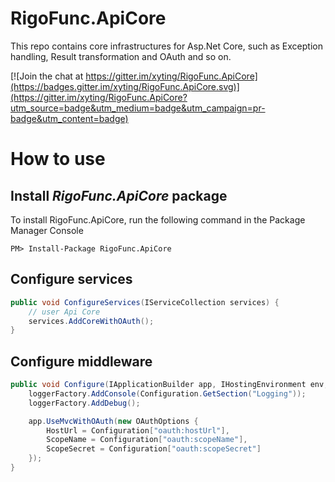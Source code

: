 # RigoFunc.ApiCore

This repo contains core infrastructures for Asp.Net Core, such as Exception handling, Result transformation and OAuth and so on.

[![Join the chat at https://gitter.im/xyting/RigoFunc.ApiCore](https://badges.gitter.im/xyting/RigoFunc.ApiCore.svg)](https://gitter.im/xyting/RigoFunc.ApiCore?utm_source=badge&utm_medium=badge&utm_campaign=pr-badge&utm_content=badge)

# How to use

## Install *RigoFunc.ApiCore* package

To install RigoFunc.ApiCore, run the following command in the Package Manager Console

`PM> Install-Package RigoFunc.ApiCore`

## Configure services

```C# 
public void ConfigureServices(IServiceCollection services) {
    // user Api Core
    services.AddCoreWithOAuth();
}
```

## Configure middleware

```C#
public void Configure(IApplicationBuilder app, IHostingEnvironment env, ILoggerFactory loggerFactory) {
    loggerFactory.AddConsole(Configuration.GetSection("Logging"));
    loggerFactory.AddDebug();

    app.UseMvcWithOAuth(new OAuthOptions {
        HostUrl = Configuration["oauth:hostUrl"],
        ScopeName = Configuration["oauth:scopeName"],
        ScopeSecret = Configuration["oauth:scopeSecret"]
    });
}
```


